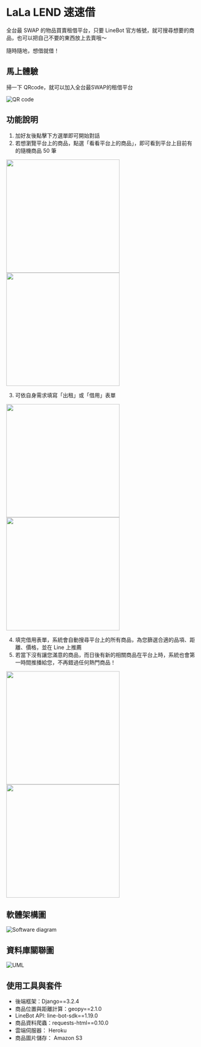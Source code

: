 # LaLa LEND 速速借

全台最 SWAP 的物品買賣租借平台，只要 LineBot 官方帳號，就可搜尋想要的商品，也可以把自己不要的東西放上去賣哦～

隨時隨地，想借就借！

## 馬上體驗
掃一下 QRcode，就可以加入全台最SWAP的租借平台

![QR code](imgs/qrcode.png)

## 功能說明
1. 加好友後點擊下方選單即可開始對話
2. 若想瀏覽平台上的商品，點選「看看平台上的商品」，即可看到平台上目前有的隨機商品 50 筆
<p float="left">
<img src="https://github.com/shihyuuuuuuu/LaLaLend/raw/main/imgs/start.jpg" alt="" width="300" style="display:inline-block;">
<img src="https://github.com/shihyuuuuuuu/LaLaLend/raw/main/imgs/all.jpg" alt="" width="300" style="display:inline-block;">
</p>

3. 可依自身需求填寫「出租」或「借用」表單
<p float="left">
<img src="https://github.com/shihyuuuuuuu/LaLaLend/raw/main/imgs/borrow.jpg" alt="" width="300" style="display:inline-block;">
<img src="https://github.com/shihyuuuuuuu/LaLaLend/raw/main/imgs/lend.jpg" alt="" width="300" style="display:inline-block;">
</p>

4. 填完借用表單，系統會自動搜尋平台上的所有商品，為您篩選合適的品項、距離、價格，並在 Line 上推薦
5. 若當下沒有讓您滿意的商品，而日後有新的相關商品在平台上時，系統也會第一時間推播給您，不再錯過任何熱門商品！
<p float="left">
<img src="https://github.com/shihyuuuuuuu/LaLaLend/raw/main/imgs/recommend.jpg" alt="" width="300" style="display:inline-block;">
<img src="https://github.com/shihyuuuuuuu/LaLaLend/raw/main/imgs/push.jpg" alt="" width="300" style="display:inline-block;">
</p>

## 軟體架構圖
![Software diagram](imgs/software_architecture.png)

## 資料庫關聯圖
![UML](imgs/database_uml.png)

## 使用工具與套件

- 後端框架：Django==3.2.4
- 商品位置與距離計算：geopy==2.1.0
- LineBot API: line-bot-sdk==1.19.0
- 商品資料爬蟲：requests-html==0.10.0
- 雲端伺服器： Heroku
- 商品圖片儲存： Amazon S3

